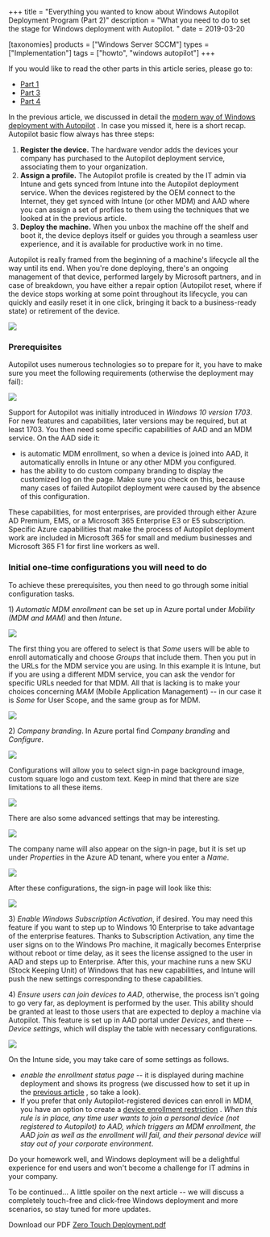 +++
title = "Everything you wanted to know about Windows Autopilot Deployment Program (Part 2)"
description = "What you need to do to set the stage for Windows deployment with Autopilot. "
date = 2019-03-20

[taxonomies]
products = ["Windows Server SCCM"]
types = ["Implementation"]
tags = ["howto", "windows autopilot"]
+++

If you would like to read the other parts in this article series,
please go to:

-   [Part
    1](https://o365hq.com/blog/everything-you-wanted-to-know-about-windows-autopilot-deployment-program-part-1)
-   [Part
    3](https://o365hq.com/blog/everything-you-wanted-to-know-about-windows-autopilot-deployment-program-part-3)
-   [Part
    4](https://o365hq.com/blog/everything-you-wanted-to-know-about-windows-autopilot-deployment-program-part-4)

In the previous article, we discussed in detail the [modern way of
Windows deployment with
Autopilot](https://o365hq.com/blog/everything-you-wanted-to-know-about-windows-autopilot-deployment-program-part-1)
. In case you missed it, here is a short recap. Autopilot basic flow
always has three steps:

1.  **Register the device.** The hardware vendor adds the devices your
    company has purchased to the Autopilot deployment service,
    associating them to your organization.
2.  **Assign a profile.** The Autopilot profile is created by the IT
    admin via Intune and gets synced from Intune into the Autopilot
    deployment service. When the devices registered by the OEM
    connect to the Internet, they get synced with Intune (or other
    MDM) and AAD where you can assign a set of
    profiles to them using the techniques that we looked at in the
    previous article.
3.  **Deploy the machine.** When you unbox the machine off the shelf and
    boot it, the device deploys itself or guides you through a seamless
    user experience, and it is available for productive work in no time.

Autopilot is really framed from the beginning of a machine's lifecycle
all the way until its end. When you're done deploying, there's an
ongoing management of that device, performed largely by Microsoft
partners, and in case of breakdown, you have either a repair option
(Autopilot reset, where if the device stops working at some point throughout
its lifecycle, you can quickly and easily reset it in one click, bringing
it back to a business-ready state) or retirement of the device.

![](https://o365hq.com/images/270.png)

### Prerequisites

Autopilot uses numerous technologies so to prepare for it, you have to
make sure you meet the following requirements (otherwise the deployment
may fail):

![](https://o365hq.com/images/275.png)

Support for Autopilot was initially introduced in *Windows 10 version
1703*. For new features and capabilities, later versions may be required,
but at least 1703. You then need some specific capabilities of
AAD and an MDM service. On the AAD
side it:

-   is automatic MDM enrollment, so when a device is joined
    into AAD, it automatically enrolls in Intune or any other
    MDM you configured.
-   has the ability to do custom company branding to display the customized log
    on the page. Make sure you check on this, because many cases of failed
    Autopilot deployment were caused by the absence of this
    configuration.

These capabilities, for most enterprises, are provided through either
Azure AD Premium, EMS, or a Microsoft 365 Enterprise E3 or E5
subscription. Specific Azure capabilities that make the process of
Autopilot deployment work are included in Microsoft 365 for small and
medium businesses and Microsoft 365 F1 for first line workers as well.

### Initial one-time configurations you will need to do

To achieve these prerequisites, you then need to go through some
initial configuration tasks.

1\) *Automatic MDM enrollment* can be set up in Azure portal
under *Mobility (MDM and MAM)* and then *Intune*.

![](https://o365hq.com/images/274.png)

The first thing you are offered to select is that *Some* users will be able
to enroll automatically and choose *Groups* that include them. Then
you put in the URLs for the MDM service you are
using. In this example it is Intune, but if you are using a different
MDM service, you can ask the vendor for specific URLs
needed for that MDM. All that is lacking is to make your
choices concerning *MAM* (Mobile Application Management) -- in
our case it is *Some* for User Scope, and the same group as for
MDM.

![](https://o365hq.com/images/277.png)

2\) *Company branding*. In Azure portal find *Company branding* and
*Configure*.

![](https://o365hq.com/images/276.png)

Configurations will allow you to select sign-in page background image,
custom square logo and custom text. Keep in mind that there are size
limitations to all these items.

![](https://o365hq.com/images/271.png)

There are also some advanced settings that may be interesting.

![](https://o365hq.com/images/272.png)

The company name will also appear on the sign-in page, but it is set up
under *Properties* in the Azure AD tenant, where you enter a *Name*.

![](https://o365hq.com/images/279.png)

After these configurations, the sign-in page will look like this:

![](https://o365hq.com/images/278.png)

3\) *Enable Windows Subscription Activation*, if desired. You may need
this feature if you want to step up to Windows 10 Enterprise to take
advantage of the enterprise features. Thanks to Subscription Activation,
any time the user signs on to the Windows Pro machine, it magically
becomes Enterprise without reboot or time delay, as it sees the license
assigned to the user in AAD and steps up to Enterprise. After
this, your machine runs a new SKU (Stock Keeping Unit) of
Windows that has new capabilities, and Intune will push the new settings
corresponding to these capabilities.

4\) *Ensure users can join devices to AAD*, otherwise, the
process isn't going to go very far, as deployment is performed by the
user. This ability should be granted at least to those users that are
expected to deploy a machine via Autopilot. This feature is set up in
AAD portal under *Devices*, and there -- *Device settings*,
which will display the table with necessary configurations.

![](https://o365hq.com/images/273.png)

On the Intune side, you may take care of some settings as follows.

-   *enable the enrollment status page* -- it is displayed during
    machine deployment and shows its progress (we discussed how to
    set it up in the [previous
    article](https://o365hq.com/blog/everything-you-wanted-to-know-about-windows-autopilot-deployment-program-part-1)
    , so take a look).
-   If you prefer that only Autopilot-registered devices can enroll in
    MDM, you have an option to create a [device enrollment
    restriction](https://docs.microsoft.com/en-us/intune/enrollment-restrictions-set)
    . *When this rule is in place, any time user wants to join a
    personal device (not registered to Autopilot) to AAD, which
    triggers an MDM enrollment, the AAD join as well
    as the enrollment will fail, and their personal device will stay out
    of your corporate environment*.

Do your homework well, and Windows deployment will be a delightful
experience for end users and won't become a challenge for IT admins in
your company.

To be continued... A little spoiler on the next article -- we will
discuss a completely touch-free and click-free Windows deployment and
more scenarios, so stay tuned for more updates.

Download our PDF [Zero Touch
Deployment.pdf](/file_download/12/Zero_touch_deployment.pdf)
